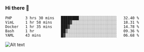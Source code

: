  ### Hi there 👋
 
<!--START_SECTION:waka-->
```text
PHP      3 hrs 30 mins   ████████░░░░░░░░░░░░░░░░░   32.40 % 
VimL     1 hr 58 mins    ████▓░░░░░░░░░░░░░░░░░░░░   18.31 % 
Docker   1 hr 35 mins    ███▓░░░░░░░░░░░░░░░░░░░░░   14.78 % 
Bash     1 hr            ██▒░░░░░░░░░░░░░░░░░░░░░░   09.36 % 
YAML     43 mins         █▓░░░░░░░░░░░░░░░░░░░░░░░   06.68 % 
```
<!--END_SECTION:waka-->

![Alt text](https://wakatime.com/share/@ec6832ba-1097-4590-8332-92a9ea4c9703/7212add7-f844-4676-bffb-00aadf4195e7.svg)
